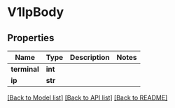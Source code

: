 # V1IpBody

## Properties
Name | Type | Description | Notes
------------ | ------------- | ------------- | -------------
**terminal** | **int** |  | 
**ip** | **str** |  | 

[[Back to Model list]](../README.md#documentation-for-models) [[Back to API list]](../README.md#documentation-for-api-endpoints) [[Back to README]](../README.md)

